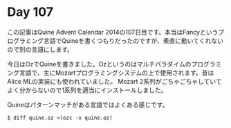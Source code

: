 # Day 107

この記事はQuine Advent Calendar 2014の107日目です。本当はFancyというプログラミング言語でQuineを書くつもりだったのですが、素直に動いてくれないので別の言語にします。

今日はOzでQuineを書きました。Ozというのはマルチパラダイムのプログラミング言語で、主にMozartプログラミングシステムの上で使用されます。昔はAlice MLの実装にも使われていました。
Mozart 2系列がごちゃごちゃしていてよく分からないので1系列を適当にインストールしました。

Quineはパターンマッチがある言語ではよくある感じです。

```console
$ diff quine.oz <(ozc -x quine.oz)
```
